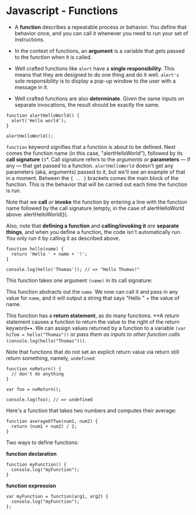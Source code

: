 # Javascript - Functions

+ A **function**  describes a repeatable process or behavior. You define that behavior once, and you can call it whenever you need to run your set of instructions.

+ In the context of functions, an **argument** is a variable that gets passed to the function when it is called.

+ Well crafted functions like ```alert``` have a **single responsibility**. This means that they are designed to do one thing and do it well. ```alert's``` sole responsibility is to display a pop-up window to the user with a message in it.

+ Well crafted functions are also **determinate**. Given the same inputs on separate invocations, the result should be exactly the same.

```
function alertHelloWorld() {
  alert('Hello world');
}

alertHelloWorld();
```

```function``` keyword signifies that a function is about to be defined. Next comes the function name (in this case, "alertHelloWorld"), followed by its **call signature ```()```***. Call signature refers to the *arguments* *or* **parameters** — if any — that get passed to a function. ```alertHelloWorld``` doesn't get any parameters (aka, arguments) passed to it, but we'll see an example of that in a moment. Between the ```{ .. }``` brackets comes the main block of the function. This is the behavior that will be carried out each time the function is run.

Note that we **call** *or* **invoke** the function by entering a line with the function name followed by the call signature (empty, in the case of alertHelloWorld above: alertHelloWorld()).

Also, note that **defining a function** and **calling/invoking it** *are* **separate things**, and when you define a function, the code isn't automatically run. You only run it by calling it as described above.

```
function hello(name) {
  return 'Hello ' + name + '!';
}

console.log(hello('Thomas')); // => "Hello Thomas!"
```

This function takes one argument ```(name)``` in its call signature:

This function abstracts out the ```name```. We now can call it and pass in any value for ```name```, and it will output a string that says "Hello " + the value of name.

This function has a **return statement**, as do many functions. **A return statement causes a function to return the value to the right of the return keyword••. We can assign values returned by a function to a variable ```(var hiTom = hello("Thomas"))``` or *pass them as inputs to other function calls* ```(console.log(hello("Thomas")))```.

Note that functions that do not set an explicit return value via return still return something, namely, ```undefined```:

```
function noReturn() {
  // don't do anything
}

var foo = noReturn();

console.log(foo); // => undefined
```

Here's a function that takes two numbers and computes their average:

```
function averageOfTwo(num1, num2) {
  return (num1 + num2) / 2;
}
```

Two ways to define functions:

**function declaration**

```
function myFunction() {
  console.log("myFunction");
}
```

**function expression**

```
var myFunction = function(arg1, arg2) {
  console.log("myFunction");
};
```


